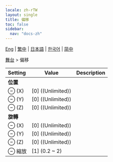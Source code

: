 ```yaml
---
locale: zh-rTW
layout: single
title: 偏移
toc: false
sidebar:
  nav: "docs-zh"
---
```

[Eng](/dancexr/menu/2025.4/stage/offset) | [繁中](/tw/dancexr/menu/2025.4/stage/offset) | [日本語](/jp/dancexr/menu/2025.4/stage/offset) | [한국어](/kr/dancexr/menu/2025.4/stage/offset) | [简中](/zh/dancexr/menu/2025.4/stage/offset)

[舞台](../menu#舞台) > 偏移



| Setting | Value | Description |
| :--- | --- | :--- |
|<nobr> **位置**</nobr>|| 
|<nobr> ⊖ (X)</nobr>| [0] ((Unlimited)) | 
|<nobr> ⊖ (Y)</nobr>| [0] ((Unlimited)) | 
|<nobr> ⊖ (Z)</nobr>| [0] ((Unlimited)) | 
|<nobr> **旋轉**</nobr>|| 
|<nobr> ⊖ (X)</nobr>| [0] ((Unlimited)) | 
|<nobr> ⊖ (Y)</nobr>| [0] ((Unlimited)) | 
|<nobr> ⊖ (Z)</nobr>| [0] ((Unlimited)) | 
|<nobr> ⊖ 縮放</nobr>| [1] (0.2 ~ 2) | 
